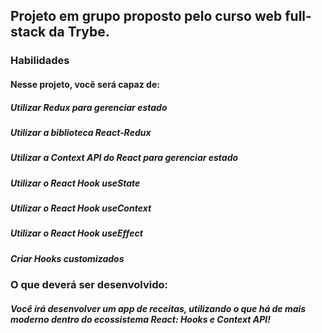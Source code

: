 ## Projeto em grupo proposto pelo curso web full-stack da Trybe.

### Habilidades
#### Nesse projeto, você será capaz de:

##### Utilizar Redux para gerenciar estado
##### Utilizar a biblioteca React-Redux
##### Utilizar a Context API do React para gerenciar estado
##### Utilizar o React Hook useState
##### Utilizar o React Hook useContext
##### Utilizar o React Hook useEffect
##### Criar Hooks customizados

### O que deverá ser desenvolvido:
##### Você irá desenvolver um app de receitas, utilizando o que há de mais moderno dentro do ecossistema React: Hooks e Context API!
